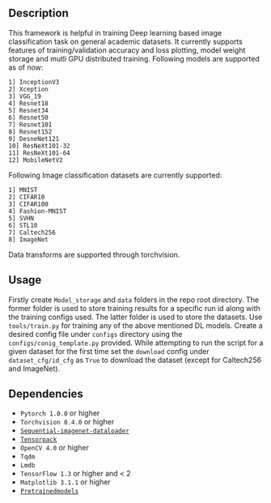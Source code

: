 
## Description
This framework is helpful in training Deep learning based image classification task on general academic datasets. It currently supports features of training/validation accuracy and loss plotting, model weight storage and mutli GPU distributed training. Following models are supported as of now:

```
1] InceptionV3
2] Xception
3] VGG_19
4] Resnet18
5] Resnet34
6] Resnet50
7] Resnet101
8] Resnet152
9] DesneNet121
10] ResNeXt101-32
11] ResNeXt101-64
12] MobileNetV2
```

Following Image classification datasets are currently supported:

```
1] MNIST
2] CIFAR10
3] CIFAR100
4] Fashion-MNIST
5] SVHN
6] STL10
7] Caltech256
8] ImageNet
```

Data transforms are supported through torchvision.


## Usage

Firstly create `Model_storage` and `data` folders in the repo root directory. The former folder is used to store training results for a specific run id along with the training configs used. The latter folder is used to store the datasets. Use `tools/train.py` for training any of the above mentioned DL models. Create a desired config file under `configs` directory using the `configs/conig_template.py` provided. While attempting to run the script for a given dataset for the first time set the `download` config under `dataset_cfg/id_cfg` as `True` to download the dataset (except for Caltech256 and ImageNet).

## Dependencies 

- `Pytorch 1.0.0` or higher
- `Torchvision 0.4.0` or higher
- [`Sequential-imagenet-dataloader`](https://github.com/BayesWatch/sequential-imagenet-dataloader)  
- [`Tensorpack`](https://github.com/tensorpack/tensorpack)
- `OpenCV 4.0` or higher
- `Tqdm`
- `Lmdb`
- `TensorFlow 1.3` or higher and < 2
- `Matplotlib 3.1.1` or higher
- [`Pretrainedmodels`](https://github.com/Cadene/pretrained-models.pytorch)


